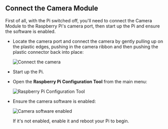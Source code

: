## Connect the Camera Module

First of all, with the Pi switched off, you'll need to connect the Camera Module to the Raspberry Pi's camera port, then start up the Pi and ensure the software is enabled.

- Locate the camera port and connect the camera by gently pulling up on the plastic edges, pushing in the camera ribbon and then pushing the plastic connector back into place:

    ![Connect the camera](images/connect-camera.jpg)

- Start up the Pi.

- Open the **Raspberry Pi Configuration Tool** from the main menu:

    ![Raspberry Pi Configuration Tool](images/raspi-config-menu.png)

- Ensure the camera software is enabled:

    ![Camera software enabled](images/raspi-config.png)

    If it's not enabled, enable it and reboot your Pi to begin.
